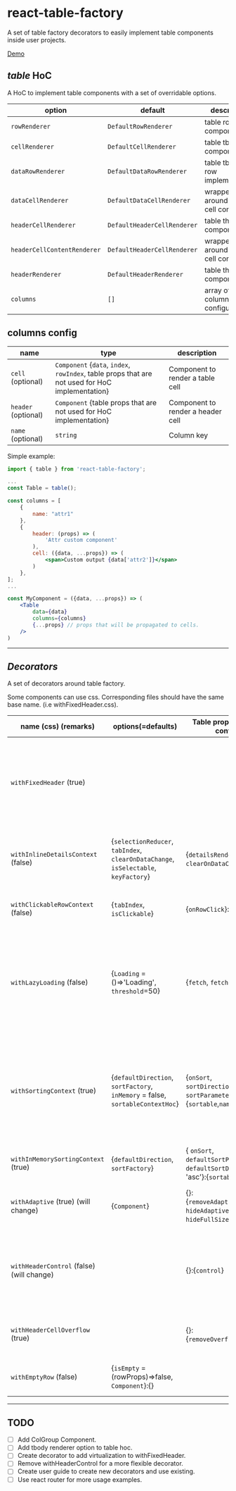 # react-table-factory

A set of table factory decorators to easily implement table components inside user projects.

[Demo](http://dsimushkin.github.io/react-table-factory/)

## _table_ HoC

A HoC to implement table components with a set of overridable options.

| option | default | description |
| --- | --- | --- |
| `rowRenderer` | `DefaultRowRenderer` | table row component |
| `cellRenderer` | `DefaultCellRenderer` | table tbody cell component |
| `dataRowRenderer` | `DefaultDataRowRenderer` | table tbody row implementation |
| `dataCellRenderer` | `DefaultDataCellRenderer` | wrapper around tbody cell content |
| `headerCellRenderer` | `DefaultHeaderCellRenderer` | table thead cell component |
| `headerCellContentRenderer` | `DefaultHeaderCellRenderer` | wrapper around thead cell content|
| `headerRenderer` | `DefaultHeaderRenderer` | table thead component |
| `columns` | `[]` | array of column configurations. |

## columns config
| name | type | description |
| --- | --- | -- |
| `cell` (optional) | `Component` {`data`, `index`, `rowIndex`, table props that are not used for HoC implementation} | Component to render a table cell |
| `header` (optional) | `Component` {table props that are not used for HoC implementation} | Component to render a header cell |
| `name` (optional) | `string` | Column key |

Simple example:
```jsx
import { table } from 'react-table-factory';

...
const Table = table();

const columns = [
    {
        name: "attr1"
    },
    {
        header: (props) => (
            'Attr custom component'
        ),
        cell: ({data, ...props}) => (
            <span>Custom output {data['attr2']}</span>
        )
    },
];
...

const MyComponent = ({data, ...props}) => (
    <Table
        data={data}
        columns={columns}
        {...props} // props that will be propagated to cells.
    />
)

```

---
## _Decorators_

A set of decorators around table factory.

Some components can use css. Corresponding files should have the same base name. (i.e withFixedHeader.css).

| name (css) (remarks) | options(=defaults) | Table props:column config | description |
| --- | --- | --- | --- |
| `withFixedHeader` (true) ||| Creates 2 Tables to implement a fixed header and a scrollable table content. Since it creates 2 tables, any decorators with context wrappers around table should NOT be wrapped by this component. |
| `withInlineDetailsContext` (false) | {`selectionReducer`, `tabIndex`, `clearOnDataChange`, `isSelectable`, `keyFactory`} | {`detailsRenderer`, `clearOnDataChange`}:{} | Wraps Table with `selectionContext`. Implemented `selectionReducer`s are `singeSelectionReducer` and `multiSelectionReducer`. |
| `withClickableRowContext` (false) | {`tabIndex`, `isClickable`} | {`onRowClick`}:{} | Wraps Table with `ClickableRowContext`. Provides capabilities for row clicking. |
| `withLazyLoading` (false) | {`Loading` = ()=>'Loading', `threshold`=50} | {`fetch`, `fetching`}:{} | Decorator around `withFixedHeader` table decorator. When fetching prop is set to true, show `Loading` component after table contents. When the container is scrolled to bottom (taking `threshold` into account) `fetch` is called. |
| `withSortingContext` (true) | {`defaultDirection`, `sortFactory`, `inMemory` = false, `sortableContextHoc`} | {`onSort`, `sortDirection`='asc', `sortParameter`}:{`sortable`,`name`} | Wraps Table with `SortableContext`. Provides a `Sorter` Component to implement custom sorting elements. If a `name` option of column config is an array, the one from Table props will be used, otherwise the first elem will be used. |
| `withInMemorySortingContext` (true) | {`defaultDirection`, `sortFactory`} | { `onSort`, `defaultSortParameter`, `defaultSortDirection`= 'asc'}:{`sortable`,`name`} | An overload wrapper for `withSortingContext` to provide in-memory sorting.
| `withAdaptive` (true) (will change) | {`Component`} | {}:{`removeAdaptiveColname`, `hideAdaptive`, `hideFullSize`} | Injects a `Component` inside each cell. Adaptive layout should be handled using CSS rules. |
| `withHeaderControl` (false) (will change) || {}:{`control`} | Adds 1 to colspan of each cell previous to column with `controll`. This component is used when you want to create an element in header, but doesn't effect the tbody cell layout. |
| `withHeaderCellOverflow` (true) || {}:{`removeOverflowWrapper`} | Adds a set of wrapper around header cell contents. Overflow should be handled using css. |
| `withEmptyRow` (false) | {`isEmpty` = (rowProps)=>false, `Component`}:{} || Provides capabilities to implement empty td that spans the whole row |
---

## TODO
- [ ] Add ColGroup Component.
- [ ] Add tbody renderer option to table hoc.
- [ ] Create decorator to add virtualization to withFixedHeader.
- [ ] Remove withHeaderControl for a more flexible decorator.
- [ ] Create user guide to create new decorators and use existing.
- [ ] Use react router for more usage examples.